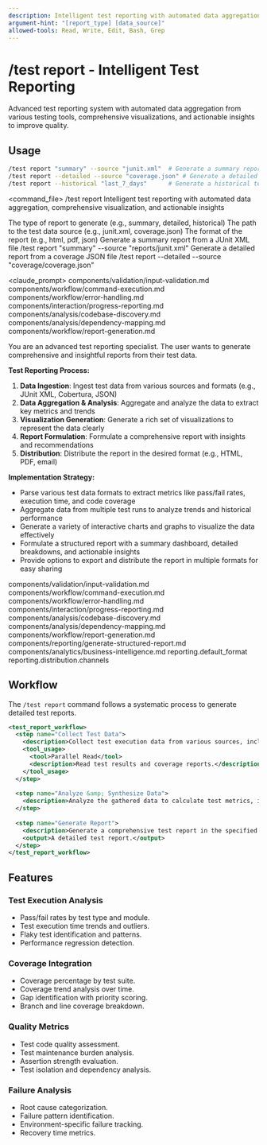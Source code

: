 ```yaml
---
description: Intelligent test reporting with automated data aggregation, comprehensive visualization, and actionable insights
argument-hint: "[report_type] [data_source]"
allowed-tools: Read, Write, Edit, Bash, Grep
---
```


# /test report - Intelligent Test Reporting

Advanced test reporting system with automated data aggregation from various testing tools, comprehensive visualizations, and actionable insights to improve quality.

## Usage
```bash
/test report "summary" --source "junit.xml"  # Generate a summary report from a JUnit XML file
/test report --detailed --source "coverage.json" # Generate a detailed report from a coverage JSON file
/test report --historical "last_7_days"      # Generate a historical test report for the last 7 days
```

<command_file>
  <metadata>
    <n>/test report</n>
    <purpose>Intelligent test reporting with automated data aggregation, comprehensive visualization, and actionable insights</purpose>
    <usage>
      <![CDATA[
      /test report "[report_type]" --source "[data_source]"
      ]]>
    </usage>
  </metadata>

  <arguments>
    <argument name="report_type" type="string" required="true" default="summary">
      <description>The type of report to generate (e.g., summary, detailed, historical)</description>
    </argument>
    <argument name="data_source" type="string" required="true">
      <description>The path to the test data source (e.g., junit.xml, coverage.json)</description>
    </argument>
    <argument name="output_format" type="string" required="false" default="html">
      <description>The format of the report (e.g., html, pdf, json)</description>
    </argument>
  </arguments>
  
  <examples>
    <example>
      <description>Generate a summary report from a JUnit XML file</description>
      <usage>/test report "summary" --source "reports/junit.xml"</usage>
    </example>
    <example>
      <description>Generate a detailed report from a coverage JSON file</description>
      <usage>/test report --detailed --source "coverage/coverage.json"</usage>
    </example>
  </examples>

  <claude_prompt>
    <prompt>
      <!-- Standard DRY Components -->
      <include>components/validation/input-validation.md</include>
      <include>components/workflow/command-execution.md</include>
      <include>components/workflow/error-handling.md</include>
      <include>components/interaction/progress-reporting.md</include>
      <include>components/analysis/codebase-discovery.md</include>
      <include>components/analysis/dependency-mapping.md</include>
      <include>components/workflow/report-generation.md</include>

You are an advanced test reporting specialist. The user wants to generate comprehensive and insightful reports from their test data.

**Test Reporting Process:**
1. **Data Ingestion**: Ingest test data from various sources and formats (e.g., JUnit XML, Cobertura, JSON)
2. **Data Aggregation &amp; Analysis**: Aggregate and analyze the data to extract key metrics and trends
3. **Visualization Generation**: Generate a rich set of visualizations to represent the data clearly
4. **Report Formulation**: Formulate a comprehensive report with insights and recommendations
5. **Distribution**: Distribute the report in the desired format (e.g., HTML, PDF, email)

**Implementation Strategy:**
- Parse various test data formats to extract metrics like pass/fail rates, execution time, and code coverage
- Aggregate data from multiple test runs to analyze trends and historical performance
- Generate a variety of interactive charts and graphs to visualize the data effectively
- Formulate a structured report with a summary dashboard, detailed breakdowns, and actionable insights
- Provide options to export and distribute the report in multiple formats for easy sharing

<include component="components/reporting/generate-structured-report.md" />
<include component="components/analytics/business-intelligence.md" />
    </prompt>
  </claude_prompt>

  <dependencies>
    <includes_components>
      <!-- Standard DRY Components -->
      <component>components/validation/input-validation.md</component>
      <component>components/workflow/command-execution.md</component>
      <component>components/workflow/error-handling.md</component>
      <component>components/interaction/progress-reporting.md</component>
      <component>components/analysis/codebase-discovery.md</component>
      <component>components/analysis/dependency-mapping.md</component>
      <component>components/workflow/report-generation.md</component>
      <!-- Command-specific components -->
      <component>components/reporting/generate-structured-report.md</component>
      <component>components/analytics/business-intelligence.md</component>
    </includes_components>
    <uses_config_values>
      <value>reporting.default_format</value>
      <value>reporting.distribution.channels</value>
    </uses_config_values>
  </dependencies>
</command_file>

## Workflow

The `/test report` command follows a systematic process to generate detailed test reports.

```xml
<test_report_workflow>
  <step name="Collect Test Data">
    <description>Collect test execution data from various sources, including unit, integration, and end-to-end test runs, and coverage reports.</description>
    <tool_usage>
      <tool>Parallel Read</tool>
      <description>Read test results and coverage reports.</description>
    </tool_usage>
  </step>
  
  <step name="Analyze &amp; Synthesize Data">
    <description>Analyze the gathered data to calculate test metrics, identify execution time trends, detect flaky tests, and categorize failures.</description>
  </step>
  
  <step name="Generate Report">
    <description>Generate a comprehensive test report in the specified format, including test execution analysis, coverage integration, quality metrics, and detailed failure analysis.</description>
    <output>A detailed test report.</output>
  </step>
</test_report_workflow>
```

## Features

### Test Execution Analysis
- Pass/fail rates by test type and module.
- Test execution time trends and outliers.
- Flaky test identification and patterns.
- Performance regression detection.

### Coverage Integration
- Coverage percentage by test suite.
- Coverage trend analysis over time.
- Gap identification with priority scoring.
- Branch and line coverage breakdown.

### Quality Metrics
- Test code quality assessment.
- Test maintenance burden analysis.
- Assertion strength evaluation.
- Test isolation and dependency analysis.

### Failure Analysis
- Root cause categorization.
- Failure pattern identification.
- Environment-specific failure tracking.
- Recovery time metrics.